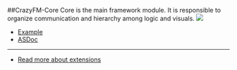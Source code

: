 ##CrazyFM-Core
Core is the main framework module. It is responsible to organize communication and hierarchy among logic and visuals.
![](https://github.com/CrazyFlasher/crazyfm/blob/gh-pages/assets/core2.jpg?raw=true)

- [Example](https://github.com/CrazyFlasher/crazyfm-examples/bubbleCommandPattern)
- [ASDoc](http://188.166.108.195/projects/crazyfm/core/doc/com/crazyfm/core/)
***
- [Read more about extensions](../extensions)